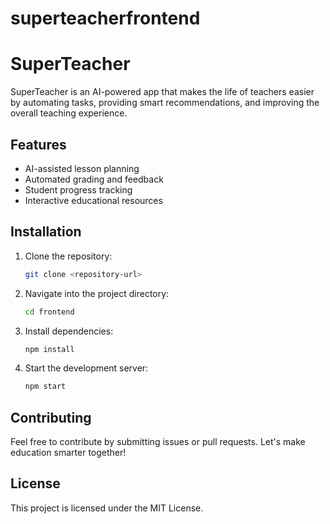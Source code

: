 # superteacherfrontend

# SuperTeacher

SuperTeacher is an AI-powered app that makes the life of teachers easier by automating tasks, providing smart recommendations, and improving the overall teaching experience.

## Features
- AI-assisted lesson planning
- Automated grading and feedback
- Student progress tracking
- Interactive educational resources

## Installation

1. Clone the repository:
   ```bash
   git clone <repository-url>
   ```
2. Navigate into the project directory:
   ```bash
   cd frontend
   ```
3. Install dependencies:
   ```bash
   npm install
   ```
4. Start the development server:
   ```bash
   npm start
   ```

## Contributing
Feel free to contribute by submitting issues or pull requests. Let's make education smarter together!

## License
This project is licensed under the MIT License.